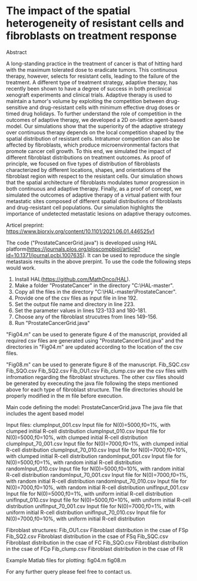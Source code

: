 # The impact of the spatial heterogeneity of resistant cells and fibroblasts on treatment response
Abstract

A long-standing practice in the treatment of cancer is that of hitting hard with the maximum tolerated dose to eradicate tumors. This continuous therapy, however, selects for resistant cells, leading to the failure of the treatment. A different type of treatment strategy, adaptive therapy, has recently been shown to have a degree of success in both preclinical xenograft experiments and clinical trials. Adaptive therapy is used to maintain a tumor's volume by exploiting the competition between drug-sensitive and drug-resistant cells with minimum effective drug doses or timed drug holidays. To further understand the role of competition in the outcomes of adaptive therapy, we developed a 2D on-lattice agent-based model. Our simulations show that the superiority of the adaptive strategy over continuous therapy depends on the local competition shaped by the spatial distribution of resistant cells. Intratumor competition can also be affected by fibroblasts, which produce microenvironmental factors that promote cancer cell growth. To this end, we simulated the impact of different fibroblast distributions on treatment outcomes.  As proof of principle, we focused on five types of distribution of fibroblasts characterized by different locations, shapes, and orientations of the fibroblast region with respect to the resistant cells. Our simulation shows that the spatial architecture of fibroblasts modulates tumor progression in both continuous and adaptive therapy. Finally, as a proof of concept, we simulated the outcomes of adaptive therapy of a virtual patient with four metastatic sites composed of different spatial distributions of fibroblasts and drug-resistant cell populations. Our simulation highlights the importance of undetected metastatic lesions on adaptive therapy outcomes. 

Articel preprint: https://www.biorxiv.org/content/10.1101/2021.06.01.446525v1

The code ("ProstateCancerGrid.java") is developed using HAL platform(https://journals.plos.org/ploscompbiol/article?id=10.1371/journal.pcbi.1007635). It can be used to reproduce the single metastasis results in the above prerpint. To use the code the following steps would work.

1. Install HAL(https://github.com/MathOnco/HAL).
2. Make a folder "ProstateCancer" in the directory "C:\HAL-master\".
3. Copy all the files in the directory "C:\HAL-master\ProstateCancer".
4. Provide one of the csv files as input file in line 192.
5. Set the output file name and directory in line 223.
6. Set the parameter values in lines 123-133 and 180-181.
7. Choose any of the fibroblast strucutres from lines 149-156.
8. Run "ProstateCancerGrid.java"


"Fig04.m" can be used to generate figure 4 of the manuscript, provided all required csv files are generated using "ProstateCancerGrid.java" and the directories in "Fig04.m" are updated according to the location of the csv files.

"Fig08.m" can be used to generate figure 8 of the manuscript. Fib_SQC.csv Fib_SQO.csv Fib_SQ2.csv Fib_OU1.csv Fib_clump.csv are the csv files with infromation regarding the fibroblast structures. The other csv files should be generated by execeuting the java file following the steps mentioned above for each type of fibroblast structure. The file directories should be properly modified in the m file before execution.

Main code defining the model:
ProstateCancerGrid.java The java file that includes the agent based model

Input files:
clumpInput_001.csv      Input file for N(0)=5000,f0=1%, with clumped initial R-cell distribution
clumpInput_010.csv      Input file for N(0)=5000,f0=10%, with clumped initial R-cell distribution
clumpInput_70_001.csv   Input file for N(0)=7000,f0=1%, with clumped initial R-cell distribution
clumpInput_70_010.csv   Input file for N(0)=7000,f0=10%, with clumped initial R-cell distribution
randomInput_001.csv     Input file for N(0)=5000,f0=1%, with random initial R-cell distribution
randomInput_010.csv     Input file for N(0)=5000,f0=10%, with random initial R-cell distribution
randomInput_70_001.csv  Input file for N(0)=7000,f0=1%, with random initial R-cell distribution
randomInput_70_010.csv  Input file for N(0)=7000,f0=10%, with random initial R-cell distribution
unifInput_001.csv       Input file for N(0)=5000,f0=1%, with uniform initial R-cell distribution
unifInput_010.csv       Input file for N(0)=5000,f0=10%, with uniform initial R-cell distribution
unifInput_70_001.csv    Input file for N(0)=7000,f0=1%, with uniform initial R-cell distribution
unifInput_70_010.csv    Input file for N(0)=7000,f0=10%, with uniform initial R-cell distribution


Fibroblast structures:
Fib_OU1.csv Fibroblast distribution in the csae of FSp
Fib_SQ2.csv Fibroblast distribution in the csae of FSq
Fib_SQC.csv Fibroblast distribution in the csae of FC
Fib_SQO.csv Fibroblast distribution in the csae of FCp
Fib_clump.csv Fibroblast distribution in the csae of FR

Example Matlab files for plotting:
fig04.m
fig08.m



For any further query please feel free to contact us.
